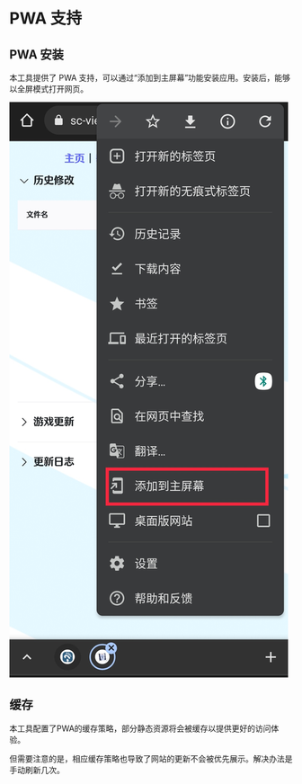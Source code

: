 # PWA 支持

## PWA 安装

本工具提供了 PWA 支持，可以通过“添加到主屏幕”功能安装应用。安装后，能够以全屏模式打开网页。

![添加到主屏幕](img/添加到主屏幕.png)

## 缓存

本工具配置了PWA的缓存策略，部分静态资源将会被缓存以提供更好的访问体验。

但需要注意的是，相应缓存策略也导致了网站的更新不会被优先展示。解决办法是手动刷新几次。
